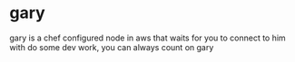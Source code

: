 gary
====

gary is a chef configured node in aws that waits for you to connect to him with do some dev work, you can always count on gary
